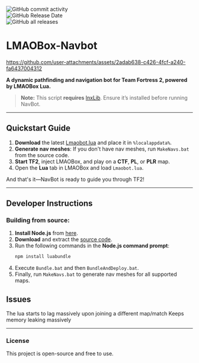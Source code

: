 ![GitHub commit activity](https://img.shields.io/github/commit-activity/m/titaniummachine1/lmaobox-Navbot-Medbot)  
![GitHub Release Date](https://img.shields.io/github/release-date/titaniummachine1/lmaobox-Navbot-Medbot)  
![GitHub all releases](https://img.shields.io/github/downloads/titaniummachine1/lmaobox-Navbot-Medbot/total)

# LMAOBox-Navbot

https://github.com/user-attachments/assets/2adab638-c426-4fcf-a240-fa6437004312

**A dynamic pathfinding and navigation bot for Team Fortress 2, powered by LMAOBox Lua.**

> **Note:** This script **requires** [lnxLib](https://github.com/lnx00/Lmaobox-Library/releases/latest). Ensure it’s installed before running NavBot.

---

## Quickstart Guide

1. **Download** the latest [Lmaobot.lua](https://github.com/titaniummachine1/lmaobox-Navbot-Medbot/releases) and place it in `%localappdata%`.
2. **Generate nav meshes**: If you don't have nav meshes, run `MakeNavs.bat` from the source code.
3. **Start TF2**, inject LMAOBox, and play on a **CTF**, **PL**, or **PLR** map.
4. Open the **Lua** tab in LMAOBox and load `Lmaobot.lua`.

And that's it—NavBot is ready to guide you through TF2!

---

## Developer Instructions

### Building from source:
1. **Install Node.js** from [here](https://nodejs.org/).
2. **Download** and extract the [source code](https://github.com/titaniummachine1/lmaobox-Navbot-Medbot/releases).
3. Run the following commands in the **Node.js command prompt**:
    ```bash
    npm install luabundle
    ```
4. Execute `Bundle.bat` and then `BundleAndDeploy.bat`.
5. Finally, run `MakeNavs.bat` to generate nav meshes for all supported maps.

 ## Issues 

The lua starts to lag massively upon joining a different map/match 
Keeps memory leaking massively 

---

### License
This project is open-source and free to use.
